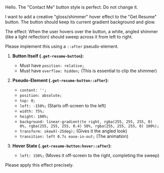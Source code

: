 Hello. The "Contact Me" button style is perfect. Do not change it.

I want to add a creative "gloss/shimmer" hover effect to the "Get Resume" button. The button should keep its current gradient background and glow.

The effect: When the user hovers over the button, a white, angled shimmer (like a light reflection) should sweep across it from left to right.

Please implement this using a `::after` pseudo-element.

1.  **Button Itself (`.get-resume-button`):**
    - Must have `position: relative;`
    - Must have `overflow: hidden;` (This is essential to clip the shimmer)

2.  **Pseudo-Element (`.get-resume-button::after`):**
    - `content: '';`
    - `position: absolute;`
    - `top: 0;`
    - `left: -150%;` (Starts off-screen to the left)
    - `width: 75%;`
    - `height: 100%;`
    - `background: linear-gradient(to right, rgba(255, 255, 255, 0) 0%, rgba(255, 255, 255, 0.4) 50%, rgba(255, 255, 255, 0) 100%);`
    - `transform: skewX(-25deg);` (Gives it the angled look)
    - `transition: left 0.7s ease-in-out;` (The animation)

3.  **Hover State (`.get-resume-button:hover::after`):**
    - `left: 150%;` (Moves it off-screen to the right, completing the sweep)

Please apply this effect precisely.

